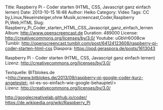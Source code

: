 Title: Raspberry Pi - Coder starten (HTML, CSS, Javascript ganz einfach lernen)
Date: 2013-10-15 16:48
Author: Heiko
Category: Video
Tags: CC by,Linux,Neueinsteiger,ohne Musik,screencast,Coder,Raspberry Pi,Web,HTML
Slug: Raspberry_Pi_Coder_starten_HTML_CSS_Javascript_ganz_einfach_lernen
Album: http://www.openscreencast.de
Duration: 489000
License: http://creativecommons.org/licenses/by/3.0/
Youtube: uGbVr6O08cw
Tumblr: http://openscreencast.tumblr.com/post/64124123608/raspberry-pi-coder-starten-html-css
Diaspora: https://pod.geraspora.de/posts/1613043

Raspberry Pi - Coder starten (HTML, CSS, Javascript ganz einfach lernen)  
Lizenz: <http://creativecommons.org/licenses/by/3.0/>  
  
Textquelle: BITblokes.de  
<http://www.bitblokes.de/2013/09/raspberry-pi-google-coder-kurz-angetestet-
ist-es-so-einfach-wie-google-behauptet/>  
Lizenz: <http://creativecommons.org/licenses/by/3.0/>  
  
<http://googlecreativelab.github.io/coder/>  
<https://de.wikipedia.org/wiki/Raspberry_Pi>

